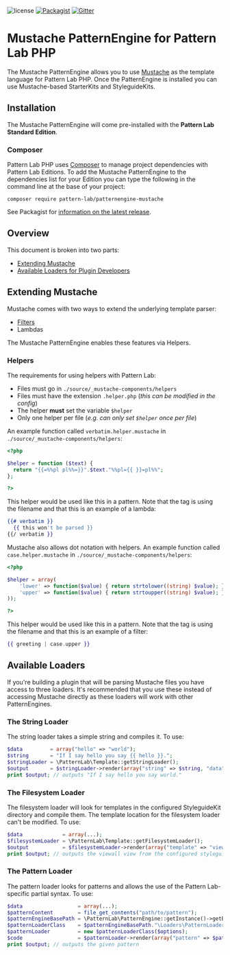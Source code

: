 ![license](https://img.shields.io/github/license/pattern-lab/patternengine-php-mustache.svg?maxAge=2592000)
[![Packagist](https://img.shields.io/packagist/v/pattern-lab/patternengine-mustache.svg?maxAge=2592000)](https://packagist.org/packages/pattern-lab/patternengine-mustache) [![Gitter](https://img.shields.io/gitter/room/pattern-lab/php.svg?maxAge=2592000)](https://gitter.im/pattern-lab/php)

# Mustache PatternEngine for Pattern Lab PHP

The Mustache PatternEngine allows you to use [Mustache](https://mustache.github.io) as the template language for Pattern Lab PHP. Once the PatternEngine is installed you can use Mustache-based StarterKits and StyleguideKits.

## Installation

The Mustache PatternEngine will come pre-installed with the **Pattern Lab Standard Edition**.

### Composer

Pattern Lab PHP uses [Composer](https://getcomposer.org/) to manage project dependencies with Pattern Lab Editions. To add the Mustache PatternEngine to the dependencies list for your Edition you can type the following in the command line at the base of your project:

    composer require pattern-lab/patternengine-mustache

See Packagist for [information on the latest release](https://packagist.org/packages/pattern-lab/patternengine-mustache).

## Overview

This document is broken into two parts:

* [Extending Mustache](#extending-mustache)
* [Available Loaders for Plugin Developers](#available-loaders)

## Extending Mustache

Mustache comes with two ways to extend the underlying template parser:

* [Filters](https://github.com/bobthecow/mustache.php/wiki/FILTERS-pragma)
* Lambdas

The Mustache PatternEngine enables these features via Helpers.

### Helpers

The requirements for using helpers with Pattern Lab:

* Files must go in `./source/_mustache-components/helpers`
* Files must have the extension `.helper.php` (_this can be modified in the config_)
* The helper **must** set the variable `$helper`
* Only one helper per file (_e.g. can only set `$helper` once per file_)

An example function called `verbatim.helper.mustache` in `./source/_mustache-components/helpers`:

```php
<?php

$helper = function ($text) {
  return "{{=%%pl pl%%=}}".$text."%%pl={{ }}=pl%%";
};

?>
```

This helper would be used like this in a pattern. Note that the tag is using the filename and that this is an example of a lambda:

```mustache
{{# verbatim }}
  {{ this won't be parsed }}
{{/ verbatim }}
```

Mustache also allows dot notation with helpers. An example function called `case.helper.mustache` in `./source/_mustache-components/helpers`:

```php
<?php

$helper = array(
    'lower' => function($value) { return strtolower((string) $value); },
    'upper' => function($value) { return strtoupper((string) $value); },
));

?>
```

This helper would be used like this in a pattern. Note that the tag is using the filename and that this is an example of a filter:

```mustache
{{ greeting | case.upper }}
```

## Available Loaders

If you're building a plugin that will be parsing Mustache files you have access to three loaders. It's recommended that you use these instead of accessing Mustache directly as these loaders will work with other PatternEngines.

### The String Loader

The string loader takes a simple string and compiles it. To use:

```php
$data         = array("hello" => "world");
$string       = "If I say hello you say {{ hello }}.";
$stringLoader = \PatternLab\Template::getStringLoader();
$output       = $stringLoader->render(array("string" => $string, "data" => $data));
print $output; // outputs "If I say hello you say world."
```

### The Filesystem Loader

The filesystem loader will look for templates in the configured StyleguideKit directory and compile them. The template location for the filesystem loader can't be modified. To use:

```php
$data             = array(...);
$filesystemLoader = \PatternLab\Template::getFilesystemLoader();
$output           = $filesystemLoader->render(array("template" => "viewall", "data" => $data));
print $output; // outputs the viewall view from the configured styleguidekit
```

### The Pattern Loader

The pattern loader looks for patterns and allows the use of the Pattern Lab-specific partial syntax. To use:

```php
$data                  = array(...);
$patternContent        = file_get_contents("path/to/pattern");
$patternEngineBasePath = \PatternLab\PatternEngine::getInstance()->getBasePath();
$patternLoaderClass    = $patternEngineBasePath."\Loaders\PatternLoader";
$patternLoader         = new $patternLoaderClass($options);
$code                  = $patternLoader->render(array("pattern" => $patternContent, "data" => $data));
print $output; // outputs the given pattern
